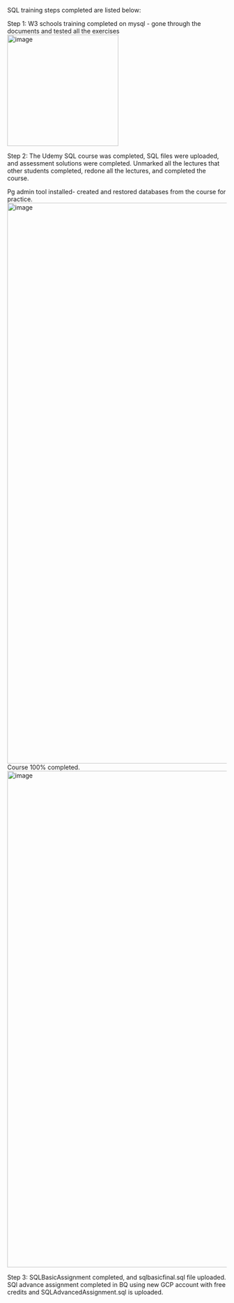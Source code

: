 SQL training steps completed are listed below:

Step 1: 
W3 schools training completed on mysql - gone through the documents and tested all the exercises
<img width="255" alt="image" src="https://github.com/user-attachments/assets/6ce67046-56b1-4562-90f3-19b03424c0aa" />

Step 2: 
The Udemy SQL course was completed, SQL files were uploaded, and assessment solutions were completed.
Unmarked all the lectures that other students completed, redone all the lectures, and completed the course.

Pg admin tool installed- created and restored databases from the course for practice.
<img width="1284" alt="image" src="https://github.com/user-attachments/assets/b0f9c29c-30ef-49ff-864f-3a69ab7508b8" />
Course 100% completed.
<img width="1137" alt="image" src="https://github.com/user-attachments/assets/0f6c2b50-b50f-4c68-969a-fa49d28aa47e" />

Step 3:
SQLBasicAssignment completed, and sqlbasicfinal.sql file uploaded.
SQl advance assignment completed in BQ using new GCP account with free credits and SQLAdvancedAssignment.sql is uploaded.



